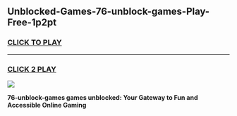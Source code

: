 
## Unblocked-Games-76-unblock-games-Play-Free-1p2pt
<h3>
<a href="https://premium76.site?title=76-unblock-games&ref=21A">CLICK TO PLAY</a></h3>
<hr>

<h3>
<a href="https://premium76.site?title=76-unblock-games&ref=21A">CLICK 2 PLAY</a>
  
</h3>

<a href="https://premium76.site?title=76-unblock-games&ref=21A"><img src="https://clearcache.store/games.png"></a>


**76-unblock-games games unblocked: Your Gateway to Fun and Accessible Online Gaming**
